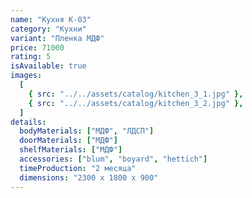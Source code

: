 ```yaml
---
name: "Кухня К-03"
category: "Кухни"
variant: "Пленка МДФ"
price: 71000
rating: 5
isAvailable: true
images:
  [
    { src: "../../assets/catalog/kitchen_3_1.jpg" },
    { src: "../../assets/catalog/kitchen_3_2.jpg" },
  ]
details:
  bodyMaterials: ["МДФ", "ЛДСП"]
  doorMaterials: ["МДФ"]
  shelfMaterials: ["МДФ"]
  accessories: ["blum", "boyard", "hettich"]
  timeProduction: "2 месяца"
  dimensions: "2300 х 1800 х 900"
---
```

